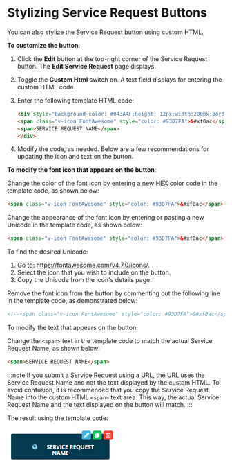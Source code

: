 # Stylizing Service Request Buttons

You can also stylize the Service Request button using custom HTML.

**To customize the button**:

1. Click the **Edit** button at the top-right corner of the Service Request button. The **Edit Service Request** page displays.
2. Toggle the **Custom Html** switch on. A text field displays for entering the custom HTML code.
3. Enter the following template HTML code:

   ```html
   <div style="background-color: #043A4F;height: 12px;width:200px;border-radius: 3px;border: 2px solid #043A4F;color: white;font-size: 14px;font-weight: bold;padding: 25px">
   <span class="v-icon FontAwesome" style="color: #93D7FA">&#xf0ac</span>
   <span>SERVICE REQUEST NAME</span>
   </div>
   ```

4. Modify the code, as needed. Below are a few recommendations for updating the icon and text on the button.

**To modify the font icon that appears on the button**:

Change the color of the font icon by entering a new HEX color code in the template code, as shown below:

```html
<span class="v-icon FontAwesome" style="color: #93D7FA">&#xf0ac</span> 
```

Change the appearance of the font icon by entering or pasting a new Unicode in the template code, as shown below:

```html
<span class="v-icon FontAwesome" style="color: #93D7FA">&#xf0ac</span>
```

To find the desired Unicode:

1. Go to: <https://fontawesome.com/v4.7.0/icons/>.
2. Select the icon that you wish to include on the button.
3. Copy the Unicode from the icon's details page.

Remove the font icon from the button by commenting out the following line in the template code, as demonstrated below:

```html
<!--<span class="v-icon FontAwesome" style="color: #93D7FA">&#xf0ac</span>-->
```

To modify the text that appears on the button:

Change the `<span>` text in the template code to match the actual Service Request Name, as shown below:

```html
<span>SERVICE REQUEST NAME</span>
```

:::note
If you submit a Service Request using a URL, the URL uses the Service Request Name and not the text displayed by the custom HTML. To avoid confusion, it is recommended that you copy the Service Request Name into the custom HTML `<span>` text area. This way, the actual Service Request Name and the text displayed on the button will match.
:::

The result using the template code:

![Customized Service Request button](../../../Resources/Images/SM/Stylizing-Service-Request_1.png "Customized Service Request button")

